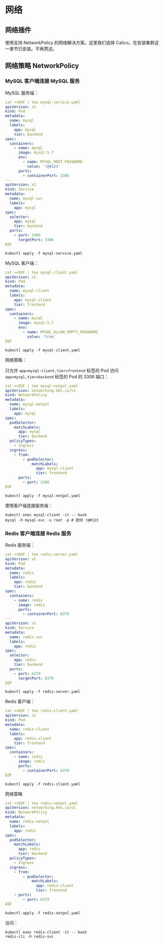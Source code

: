 # 网络

## 网络插件

使用支持 NetworkPolicy 的网络解决方案。这里我们选择 Calico。在安装集群这一章节已安装。不再赘述。

## 网络策略 NetworkPolicy

### MySQL 客户端连接 MySQL 服务

MySQL 服务端：

```yaml
cat <<EOF | tee mysql-service.yaml
apiVersion: v1
kind: Pod
metadata:
  name: mysql
  labels:
    app: mysql
    tier: backend
spec:
  containers:
    - name: mysql
      image: mysql:5.7
      env:
        - name: MYSQL_ROOT_PASSWORD
          value: '!@#123'
      ports:
        - containerPort: 3306
---
apiVersion: v1
kind: Service
metadata:
  name: mysql-svc
  labels:
    app: mysql
spec:
  selector:
    app: mysql
    tier: backend
  ports:
    - port: 3306
      targetPort: 3306
EOF
```

```shell
kubectl apply -f mysql-service.yaml
```

MySQL 客户端：

```yaml
cat <<EOF | tee mysql-client.yaml
apiVersion: v1
kind: Pod
metadata:
  name: mysql-client
  labels:
    app: mysql-client
    tier: frontend
spec:
  containers:
    - name: mysql
      image: mysql:5.7
      env:
        - name: MYSQL_ALLOW_EMPTY_PASSWORD
          value: 'true'
EOF
```

```shell
kubectl apply -f mysql-client.yaml
```

网络策略：

只允许 `app=mysql-client,tier=frontend` 标签的 Pod 访问 `app=mysql,tier=backend` 标签的 Pod 的 3306 端口：

```yaml
cat <<EOF | tee mysql-netpol.yaml
apiVersion: networking.k8s.io/v1
kind: NetworkPolicy
metadata:
  name: mysql-metpol
  labels:
    app: mysql
spec:
  podSelector:
    matchLabels:
      app: mysql
      tier: backend
  policyTypes:
    - Ingress
  ingress:
    - from:
        - podSelector:
            matchLabels:
              app: mysql-client
              tier: frontend
      ports:
        - port: 3306
EOF
```

```shell
kubectl apply -f mysql-netpol.yaml
```

使用客户端连接服务端：

```shell
kubectl exec mysql-client -it -- bash
mysql -h mysql-svc -u root -p # 密码 !@#123
```

### Redis 客户端连接 Redis 服务

Redis 服务端：

```yaml
cat <<EOF | tee redis-server.yaml
apiVersion: v1
kind: Pod
metadata:
  name: redis
  labels:
    app: redis
    tier: backend
spec:
  containers:
    - name: redis
      image: redis
      ports:
        - containerPort: 6379
---
apiVersion: v1
kind: Service
metadata:
  name: redis-svc
  labels:
    app: redis
spec:
  selector:
    app: redis
    tier: backend
  ports:
    - port: 6379
      targetPort: 6379
EOF
```

```shell
kubectl apply -f redis-server.yaml
```

Redis 客户端：

```yaml
cat <<EOF | tee redis-client.yaml
apiVersion: v1
kind: Pod
metadata:
  name: redis-client
  labels:
    app: redis-client
    tier: frontend
spec:
  containers:
    - name: redis
      image: redis
      ports:
        - containerPort: 6379
EOF
```

```shell
kubectl apply -f redis-client.yaml
```

网络策略

```yaml
cat <<EOF | tee redis-netpol.yaml
apiVersion: networking.k8s.io/v1
kind: NetworkPolicy
metadata:
  name: redis-netpol
  labels:
    app: redis
spec:
  podSelector:
    matchLabels:
      app: redis
      tier: backend
  policyTypes:
    - Ingress
  ingress:
    - from:
        - podSelector:
            matchLabels:
              app: redis-client
              tier: frontend
    - ports:
        - port: 6379
EOF
```

```shell
kubectl apply -f redis-netpol.yaml
```

访问：

```shell
kubectl exec redis-client -it -- bash
redis-cli -h redis-svc
```
